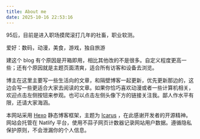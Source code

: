 ```yaml
---
title: About me
date: 2025-10-16 22:53:16
---
```


95后，目前是进入职场摸爬滚打几年的社畜，职业软测。

爱好：数码，动漫，美食，游戏，独自旅游

建这个 blog 有个原因是开箱即用，相比其他改的不是很多。自定义程度更高一些；还有个原因就是主题页面清爽，适合所有访客和设备去浏览。

博主在这里主要写一些生活向的文章，和隔壁博客一起更新，优先更新那边的，这边会写一些更适合大家去阅读的文章。如果你恰巧喜欢动漫或者一些计算机相关，欢迎点击左侧按钮来参观。也可以点击左侧头像下方的链接关注我。鄙人作水平有限，还请大家海涵。

本网站采用 [Hexo](https://hexo.io/) 静态博客框架，主题为 [Icarus](https://github.com/ppoffice/hexo-theme-icarus) ，在此感谢开发者的开源精神。网站会托管在 Natlify 平台，使用不蒜子网页计数器记录网站用户数据。遵循隐私保护原则，不会泄漏你的个人信息。